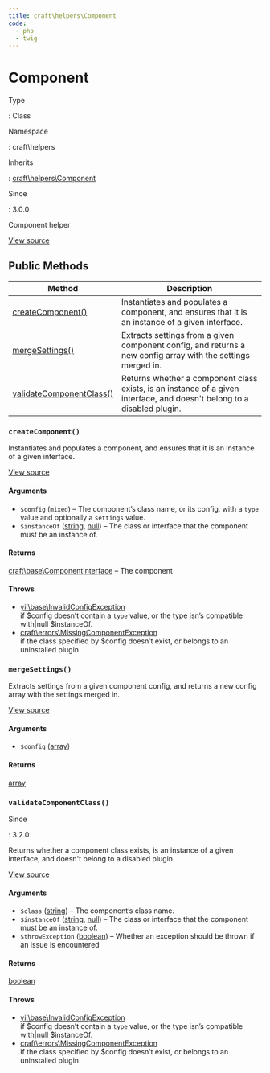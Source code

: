 ```yaml
---
title: craft\helpers\Component
code:
  - php
  - twig
---
```


# Component

Type

:   Class

Namespace

:   craft\helpers

Inherits

:   [craft\helpers\Component](craft-helpers-component.md)

Since

:   3.0.0



Component helper





[View source](https://github.com/craftcms/cms/blob/master/src/helpers/Component.php)






## Public Methods

| Method                                                                               | Description
| ------------------------------------------------------------------------------------ | -----------------------------------------------------------------------------------------------------------------------
| [createComponent()](craft-helpers-component.md#method-createcomponent)               | Instantiates and populates a component, and ensures that it is an instance of a given interface.
| [mergeSettings()](craft-helpers-component.md#method-mergesettings)                   | Extracts settings from a given component config, and returns a new config array with the settings merged in.
| [validateComponentClass()](craft-helpers-component.md#method-validatecomponentclass) | Returns whether a component class exists, is an instance of a given interface, and doesn't belong to a disabled plugin.

### `createComponent()`





Instantiates and populates a component, and ensures that it is an instance of a given interface.




[View source](https://github.com/craftcms/cms/blob/master/src/helpers/Component.php#L88-L111)


#### Arguments

- `$config` (`mixed`) – The component’s class name, or its config, with a `type` value and optionally a `settings` value.
- `$instanceOf` ([string](http://php.net/language.types.string), [null](http://php.net/language.types.null)) – The class or interface that the component must be an instance of.

#### Returns

[craft\base\ComponentInterface](craft-base-componentinterface.md) – The component

#### Throws

- [yii\base\InvalidConfigException](https://www.yiiframework.com/doc/api/2.0/yii-base-invalidconfigexception)\
  if $config doesn’t contain a `type` value, or the type isn’s compatible with|null $instanceOf.
- [craft\errors\MissingComponentException](craft-errors-missingcomponentexception.md)\
  if the class specified by $config doesn’t exist, or belongs to an uninstalled plugin


### `mergeSettings()`





Extracts settings from a given component config, and returns a new config array with the settings merged in.




[View source](https://github.com/craftcms/cms/blob/master/src/helpers/Component.php#L119-L133)


#### Arguments

- `$config` ([array](http://php.net/language.types.array))

#### Returns

[array](http://php.net/language.types.array)



### `validateComponentClass()`



Since

:   3.2.0



Returns whether a component class exists, is an instance of a given interface,
and doesn't belong to a disabled plugin.




[View source](https://github.com/craftcms/cms/blob/master/src/helpers/Component.php#L35-L77)


#### Arguments

- `$class` ([string](http://php.net/language.types.string)) – The component’s class name.
- `$instanceOf` ([string](http://php.net/language.types.string), [null](http://php.net/language.types.null)) – The class or interface that the component must be an instance of.
- `$throwException` ([boolean](http://php.net/language.types.boolean)) – Whether an exception should be thrown if an issue is encountered

#### Returns

[boolean](http://php.net/language.types.boolean)

#### Throws

- [yii\base\InvalidConfigException](https://www.yiiframework.com/doc/api/2.0/yii-base-invalidconfigexception)\
  if $config doesn’t contain a `type` value, or the type isn’s compatible with|null $instanceOf.
- [craft\errors\MissingComponentException](craft-errors-missingcomponentexception.md)\
  if the class specified by $config doesn’t exist, or belongs to an uninstalled plugin









